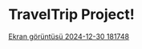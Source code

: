 # TravelTrip Project!
[Ekran görüntüsü 2024-12-30 181748](https://github.com/user-attachments/assets/b6dd2c17-05fe-43a4-b959-8fa5944c7d5a)
